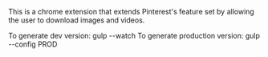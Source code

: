 This is a chrome extension that extends Pinterest's feature set by allowing the user to download images and videos.

To generate dev version: gulp --watch
To generate production version: gulp --config PROD
